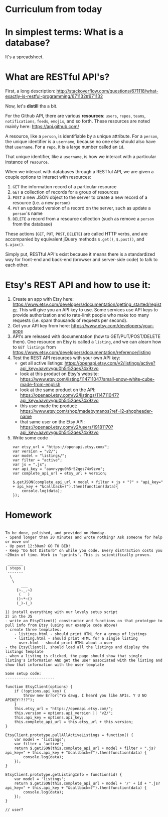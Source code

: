 # Curriculum from today

# In simplest terms: What is a database?

It's a spreadsheet.

# What are RESTful API's?

First, a long description: http://stackoverflow.com/questions/671118/what-exactly-is-restful-programming/671132#671132

Now, let's **distill** ths a bit.

For the Github API, there are various **resources**: `users`, `repos`, `teams`, `notifications`, `feeds`, `emojis`, and so forth. These resources are noted mainly here: https://api.github.com/

A resource, like a `person`, is identifiable by a unique attribute. For a `person`, the unique identifier is a `username`, because no one else should also have that `username`. For a `repo`, it is a large number called an `id`.

That unique identifier, like a `username`, is how we interact with a particular instance of `resource`.

When we interact with databases through a RESTful API, we are given a couple options to interact with resources:

1. `GET` the information record of a particular resource
2. `GET` a collection of records for a group of resources
3. `POST` a new JSON object to the server to create a new record of a resource (i.e. a new `person`)
4. `PUT` an updated version of a record on the server, such as update a `person`'s name
5. `DELETE` a record from a resource collection (such as remove a `person` from the database)

These actions (`GET`, `PUT`, `POST`, `DELETE`) are called HTTP verbs, and are accompanied by equivalent jQuery methods `$.get()`, `$.post()`, and `$.ajax()`.

Simply put, RESTful API's exist because it means there is a standardized way for front-end and back-end (browser and server-side code) to talk to each other.

# Etsy's REST API and how to use it:

1. Create an app with Etsy here: https://www.etsy.com/developers/documentation/getting_started/register. This will give you an API key to use. Some services use API keys to provide authorization and to rate-limit people who make too many requests (i.e. spam thousands of requests per second).
2. Get your API key from here: https://www.etsy.com/developers/your-apps
3. API's are released with documentation (how to GET/PUT/POST/DELETE them). One resource on Etsy is called a `listing`, and we can alearn how to `GET listings` from https://www.etsy.com/developers/documentation/reference/listing
4. Test the REST API resources with your own API key:
	- get all active listings: https://openapi.etsy.com/v2/listings/active?api_key=aavnvygu0h5r52qes74x9zvo
	- look at this product on Etsy's website: https://www.etsy.com/listing/114711047/small-snow-white-cube-made-from-english
	- look at the same product on the API: https://openapi.etsy.com/v2/listings/114711047?api_key=aavnvygu0h5r52qes74x9zvo
	- this user made the product: https://www.etsy.com/shop/madebymanos?ref=l2-shopheader-name
	- that same user on the Etsy API: https://openapi.etsy.com/v2/users/19181170?api_key=aavnvygu0h5r52qes74x9zvo
5. Write some code
	```
	var etsy_url = "https://openapi.etsy.com/";
	var version = "v2/";
	var model = "listings/";
	var filter = "active";
	var js = ".js";
	var api_key = "aavnvygu0h5r52qes74x9zvo";
	var complete_api_url = etsy_url + version;

	$.getJSON(complete_api_url + model + filter + js + "?" + "api_key=" + api_key + "&callback=?").then(function(data){
		console.log(data);
	});
	```

# Homework
```

To be done, polished, and provided on Monday.
- Spend longer than 20 minutes and wrote nothing? Ask someone for help or move on!
- Up past 12:30am? GO TO BED!
- Keep "Do Not Disturb" on while you code. Every distraction costs you ~20min of time. Work in 'sprints'. This is scientifically proven.

 _______
| steps |
 -------
  \
   \
       ___
     {~._.~}
      (   )
     ()~*~()
     (_)-(_)

1) install everything with our lovely setup script
2) in the JS
- write an EtsyClient() constructor and functions on that prototype to pull info from Etsy (using our example code above)
- create three templates:
	- listings.html - should print HTML for a group of listings
	- listing.html - should print HTML for a single listing
	- user.html - should print HTML about a user
- the EtsyClient(), should load all the listings and display the listings template
- when a listing is clicked, the page should show that single listing's information AND get the user associated with the listing and show that information with the user template

Some setup code:
----------------------

function EtsyClient(options) {
    if (!options.api_key) {
        throw new Error("Yo dawg, I heard you like APIs. Y U NO APIKEY!?!?");
    }
    this.etsy_url = "https://openapi.etsy.com/";
    this.version = options.api_version || "v2/";
    this.api_key = options.api_key;
    this.complete_api_url = this.etsy_url + this.version;
}

EtsyClient.prototype.pullAllActiveListings = function() {
    var model = 'listings';
    var filter = 'active';
    return $.getJSON(this.complete_api_url + model + filter + ".js?api_key=" + this.api_key + "&callback=?").then(function(data) {
        console.log(data);
    });
}

EtsyClient.prototype.getListingInfo = function(id) {
    var model = 'listings';
    return $.getJSON(this.complete_api_url + model + '/' + id + ".js?api_key=" + this.api_key + "&callback=?").then(function(data) {
        console.log(data);
    });
}

// user?
```